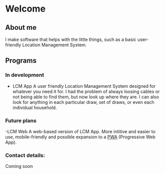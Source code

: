 # Welcome
## About me
I make software that helps with the little things, such as a basic user-friendly Location Management System.

## Programs
### In development
- LCM App
A user friendly Location Management System designed for whatever you need it for. I had the problem of always loosing cables or not being able to find them, but now look up where they are. I can also look for anything in each particular draw, set of draws, or even each individual household.

### Future plans
-LCM Web
A web-based version of LCM App. More intitive and easier to use, mobile-friendly and possible expansion to a [PWA](https://developers.google.com/web/progressive-web-apps/) (Progressive Web App).



### Contact details:
Coming soon
